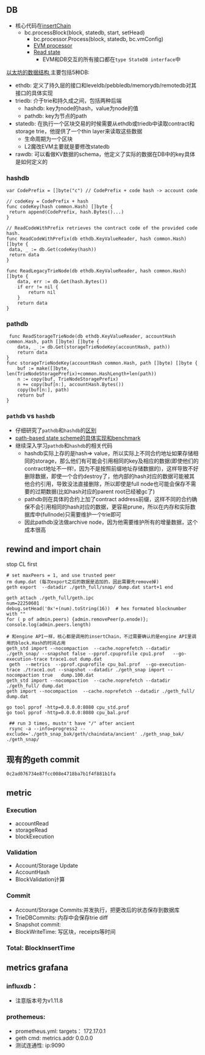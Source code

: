 ## DB
- 核心代码在[insertChain](https://github.com/ethereum/go-ethereum/blob/e6f3ce7b168b8f346de621a8f60d2fa57c2ebfb0/core/blockchain.go#L1609)
    - bc.processBlock(block, statedb, start, setHead)
        - bc.processor.Process(block, statedb, bc.vmConfig)
        - [EVM processor](https://github.com/ethereum/go-ethereum/blob/67a3b087951a3f3a8e341ae32b6ec18f3553e5cc/core/state_processor.go#L57)
        - [Read state](https://github.com/dajuguan/go-ethereum/blob/851542857cca75c731bd82bfa49fd4eadea033aa/core/vm/instructions.go#L521)
            - EVM和DB交互的所有接口都在`type StateDB interface`中

[以太坊的数据结构](https://s1na.substack.com/p/the-tale-of-5-dbs-24-07-26),主要包括5种DB:
- ethdb: 定义了持久层的接口和leveldb/pebbledb/memorydb/remotedb对其接口的具体实现
- triedb: 介于trie和持久成之间，包括两种后端
    - hashdb: key为node的hash，value为node的值
    - pathdb: key为节点的path
- statedb: 在执行一个区块交易的时候需要从ethdb或triedb中读取contract和storage trie，他提供了一个thin layer来读取这些数据
    - 生命周期为一个区块
    - L2魔改EVM主要就是要修改statedb
- rawdb: 可以看做KV数据的schema，他定义了实际的数据在DB中的key具体是如何定义的

### hashdb
```
var CodePrefix = []byte("c") // CodePrefix + code hash -> account code

// codeKey = CodePrefix + hash
func codeKey(hash common.Hash) []byte {
 return append(CodePrefix, hash.Bytes()...)
}

// ReadCodeWithPrefix retrieves the contract code of the provided code hash.
func ReadCodeWithPrefix(db ethdb.KeyValueReader, hash common.Hash) []byte {
 data, _ := db.Get(codeKey(hash))
 return data
}

func ReadLegacyTrieNode(db ethdb.KeyValueReader, hash common.Hash) []byte {
	data, err := db.Get(hash.Bytes())
	if err != nil {
		return nil
	}
	return data
}
```

### pathdb
```
 func ReadStorageTrieNode(db ethdb.KeyValueReader, accountHash common.Hash, path []byte) []byte {
	data, _ := db.Get(storageTrieNodeKey(accountHash, path))
	return data
}
func storageTrieNodeKey(accountHash common.Hash, path []byte) []byte {
	buf := make([]byte, len(TrieNodeStoragePrefix)+common.HashLength+len(path))
	n := copy(buf, TrieNodeStoragePrefix)
	n += copy(buf[n:], accountHash.Bytes())
	copy(buf[n:], path)
	return buf
}
```

### `pathdb` vs `hashdb`
- 仔细研究了`pathdb`和`hashdb`的[区别](https://github.com/ethereum/go-ethereum/issues/23427)
- [path-based state scheme的具体实现和benchmark](https://github.com/ethereum/go-ethereum/pull/25963)
- 继续深入学习`pathdb`和`hashdb`的相关代码
    - hashdb实际上存的是hash=> value，所以实际上不同合约地址如果存储相同的storage，那么他们有可能会引用相同的key及相应的数据(即使他们的contract地址不一样!，因为不是按照前缀地址存储数据的)，这样导致不好删除数据，即使一个合约destroy了，他内部的hash对应的数据可能被其他合约引用，导致没法直接删除，所以即使是full node也可能会保存不需要的过期数据(比如hash对应的parent root已经被gc了)
    - pathdb则在具体的合约上加了contract address前缀，这样不同的合约确保不会引用相同的hash对应的数据，更容易prune，所以在内存和实际数据库中(fullnode)只需要维护一个trie即可
    - 因此pathdb没法做archive node，因为他需要维护所有的增量数据，这个成本很高


## rewind and import chain
stop CL first
```
# set maxPeers = 1, and use trusted peer
rm dump.dat (每次export之后的数据是追加的，因此需要先remove掉)
geth export  --datadir ./geth_full/snap/ dump.dat start+1 end 

geth attach ./geth_full/geth.ipc
num=22250601
debug.setHead('0x'+(num).toString(16))  # hex formated blocknumber with ""
for ( p of admin.peers) {admin.removePeer(p.enode)}; console.log(admin.peers.length)

# 和engine API一样，核心都是调用的insertChain，不过需要确认的是engine API里调用的block.Hash的时间占用
geth_std import --nocompaction  --cache.noprefetch --datadir ./geth_snap/ --snapshot false --pprof.cpuprofile cpu1.prof   --go-execution-trace trace1.out dump.dat
 geth  --metrics  --pprof.cpuprofile cpu_bal.prof  --go-execution-trace ./trace1.out --snapshot --datadir ./geth_snap import --nocompaction true   dump.100.dat
geth_std import --nocompaction  --cache.noprefetch --datadir ./geth_full/ dump.dat
geth import --nocompaction  --cache.noprefetch --datadir ./geth_full/ dump.dat

go tool pprof -http=0.0.0.0:8080 cpu_std.prof
go tool pprof -http=0.0.0.0:8080 cpu_bal.prof

 ## run 3 times, mustn't have "/" after ancient
 rsync -a --info=progress2 --exclude='./geth_snap_bak/geth/chaindata/ancient' ./geth_snap_bak/ ./geth_snap/
```

## 现有的geth commit
```
0c2ad076734e87fcc008e4718ba7b1f4f881b1fa
```

## metric

### Execution
- accountRead
- storageRead
- blockExecution

### Validation
- Account/Storage Update
- AccountHash
- BlockValidation计算

### Commit
- Account/Storage Commits:并发执行，把更改后的状态保存到数据库
- TrieDBCommits: 内存中会保存trie diff
- Snapshot commit:
- BlockWriteTime: 写区块，receipts等时间

### Total: BlockInsertTime


## metrics grafana
### influxdb：
- 注意版本号为v1.11.8
### prothemeus:
- prometheus.yml: targets： 172.17.0.1
- geth cmd: metrics.addr 0.0.0.0
- 测试连通性: ip:9090